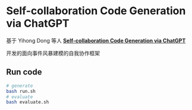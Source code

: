 # Self-collaboration Code Generation via ChatGPT

基于 Yihong Dong 等人 [**Self-collaboration Code Generation via ChatGPT**](https://arxiv.org/abs/2304.07590)

开发的面向事件风暴建模的自我协作框架

## Run code
```bash
# generate
bash run.sh
# evaluate
bash evaluate.sh
```



